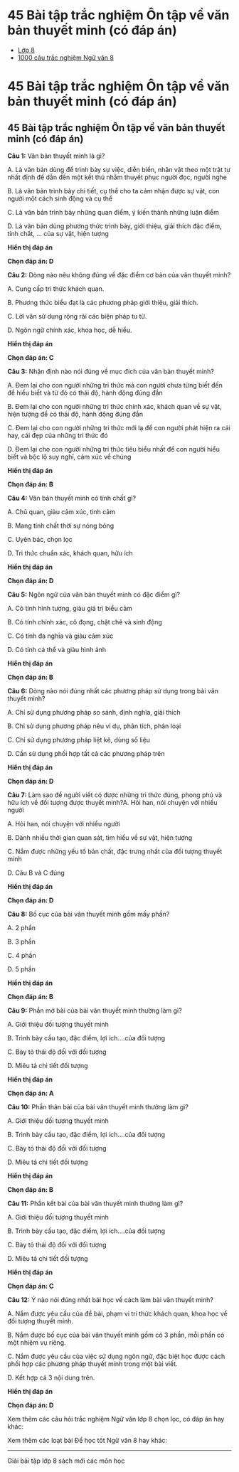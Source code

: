 # 45 Bài tập trắc nghiệm Ôn tập về văn bản thuyết minh (có đáp án)

  * [Lớp 8](https://vietjack.com/series/lop-8.jsp)
  * [1000 câu trắc nghiệm Ngữ văn 8](https://vietjack.com/ngu-van-8/trac-nghiem-ngu-van-lop-8.jsp)



# 45 Bài tập trắc nghiệm Ôn tập về văn bản thuyết minh (có đáp án)

## 45 Bài tập trắc nghiệm Ôn tập về văn bản thuyết minh (có đáp án)

**Câu 1:** Văn bản thuyết minh là gì?

A. Là văn bản dùng để trình bày sự việc, diễn biến, nhân vật theo một trật tự nhất định để dẫn đến một kết thú nhằm thuyết phục người đọc, người nghe

B. Là văn bản trình bày chi tiết, cụ thể cho ta cảm nhận được sự vật, con người một cách sinh động và cụ thể

C. Là văn bản trình bày những quan điểm, ý kiến thành những luận điểm

D. Là văn bản dùng phương thức trình bày, giới thiệu, giải thích đặc điểm, tính chất, ... của sự vật, hiện tượng

**Hiển thị đáp án**

**Chọn đáp án: D**

**Câu 2:** Dòng nào nêu không đúng về đặc điểm cơ bản của văn thuyết minh?

A. Cung cấp tri thức khách quan.

B. Phương thức biểu đạt là các phương pháp giới thiệu, giải thích.

C. Lời văn sử dụng rộng rãi các biện pháp tu từ.

D. Ngôn ngữ chính xác, khoa học, dễ hiểu.

**Hiển thị đáp án**

**Chọn đáp án: C**

**Câu 3:** Nhận định nào nói đúng về mục đích của văn bản thuyết minh?

A. Đem lại cho con người những tri thức mà con người chưa từng biết đến để hiểu biết và từ đó có thái độ, hành động đúng đắn

B. Đem lại cho con người những tri thức chính xác, khách quan về sự vật, hiện tượng để có thái độ, hành động đúng đắn

C. Đem lại cho con người những tri thức mới lạ để con người phát hiện ra cái hay, cái đẹp của những tri thức đó

D. Đem lại cho con người những tri thức tiêu biểu nhất để con người hiểu biết và bộc lộ suy nghĩ, cảm xúc về chúng

**Hiển thị đáp án**

**Chọn đáp án: B**

**Câu 4:** Văn bản thuyết minh có tính chất gì?

A. Chủ quan, giàu cảm xúc, tình cảm

B. Mang tính chất thời sự nóng bỏng

C. Uyên bác, chọn lọc

D. Tri thức chuẩn xác, khách quan, hữu ích

**Hiển thị đáp án**

**Chọn đáp án: D**

**Câu 5:** Ngôn ngữ của văn bản thuyết minh có đặc điểm gì?

A. Có tính hình tượng, giàu giá trị biểu cảm

B. Có tính chính xác, cô đọng, chặt chẽ và sinh động

C. Có tính đa nghĩa và giàu cảm xúc

D. Có tính cá thể và giàu hình ảnh

**Hiển thị đáp án**

**Chọn đáp án: B**

**Câu 6:** Dòng nào nói đúng nhất các phương pháp sử dụng trong bài văn thuyết minh?

A. Chỉ sử dụng phương pháp so sánh, định nghĩa, giải thích

B. Chỉ sử dụng phương pháp nêu ví dụ, phân tích, phân loại

C. Chỉ sử dụng phương pháp liệt kê, dùng số liệu

D. Cần sử dụng phối hợp tất cả các phương pháp trên

**Hiển thị đáp án**

**Chọn đáp án: D**

**Câu 7:** Làm sao để người viết có được những tri thức đúng, phong phú và hữu ích về đối tượng được thuyết minh?A. Hỏi han, nói chuyện với nhiều người

A. Hỏi han, nói chuyện với nhiều người

B. Dành nhiều thời gian quan sát, tìm hiểu về sự vật, hiện tượng

C. Nắm được những yếu tố bản chất, đặc trưng nhất của đối tượng thuyết minh

D. Câu B và C đúng

**Hiển thị đáp án**

**Chọn đáp án: D**

**Câu 8:** Bố cục của bài văn thuyết minh gồm mấy phần?

A. 2 phần

B. 3 phần

C. 4 phần

D. 5 phần

**Hiển thị đáp án**

**Chọn đáp án: B**

**Câu 9:** Phần mở bài của bài văn thuyết minh thường làm gì?

A. Giới thiệu đối tượng thuyết minh

B. Trình bày cấu tạo, đặc điểm, lợi ích….của đối tượng

C. Bày tỏ thái độ đối với đối tượng

D. Miêu tả chi tiết đối tượng

**Hiển thị đáp án**

**Chọn đáp án: A**

**Câu 10:** Phần thân bài của bài văn thuyết minh thường làm gì?

A. Giới thiệu đối tượng thuyết minh

B. Trình bày cấu tạo, đặc điểm, lợi ích….của đối tượng

C. Bày tỏ thái độ đối với đối tượng

D. Miêu tả chi tiết đối tượng

**Hiển thị đáp án**

**Chọn đáp án: B**

**Câu 11:** Phần kết bài của bài văn thuyết minh thường làm gì?

A. Giới thiệu đối tượng thuyết minh

B. Trình bày cấu tạo, đặc điểm, lợi ích….của đối tượng

C. Bày tỏ thái độ đối với đối tượng

D. Miêu tả chi tiết đối tượng

**Hiển thị đáp án**

**Chọn đáp án: C**

**Câu 12:** Ý nào nói đúng nhất bài học về cách làm bài văn thuyết minh?

A. Nắm được yêu cầu của đề bài, phạm vi tri thức khách quan, khoa học về đối tượng thuyết minh.

B. Nắm được bố cục của bài văn thuyết minh gồm có 3 phần, mỗi phần có một nhiệm vụ riêng.

C. Nắm được yêu cầu của việc sử dụng ngôn ngữ, đặc biệt học được cách phối hợp các phương pháp thuyết minh trong một bài viết.

D. Kết hợp cả 3 nội dung trên. 

**Hiển thị đáp án**

**Chọn đáp án: D**

Xem thêm các câu hỏi trắc nghiệm Ngữ văn lớp 8 chọn lọc, có đáp án hay khác:

Xem thêm các loạt bài Để học tốt Ngữ văn 8 hay khác:

* * *

Giải bài tập lớp 8 sách mới các môn học
